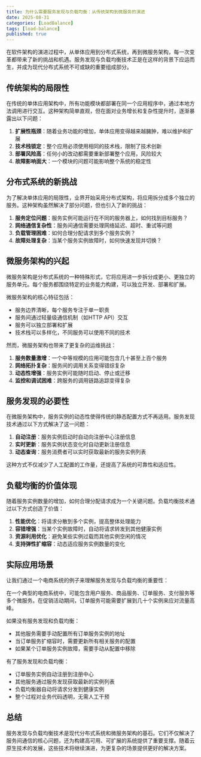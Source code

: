 ```yaml
---
title: 为什么需要服务发现与负载均衡：从传统架构到微服务的演进
date: 2025-08-31
categories: [LoadBalance]
tags: [load-balance]
published: true
---
```


在软件架构的演进过程中，从单体应用到分布式系统，再到微服务架构，每一次变革都带来了新的挑战和机遇。服务发现与负载均衡技术正是在这样的背景下应运而生，并成为现代分布式系统不可或缺的重要组成部分。

## 传统架构的局限性

在传统的单体应用架构中，所有功能模块都部署在同一个应用程序中，通过本地方法调用进行交互。这种架构简单直观，但在面对业务增长和复杂性提升时，逐渐暴露出以下问题：

1. **扩展性瓶颈**：随着业务功能的增加，单体应用变得越来越臃肿，难以维护和扩展
2. **技术栈锁定**：整个应用必须使用相同的技术栈，限制了技术创新
3. **部署风险高**：任何小的改动都需要重新部署整个应用，风险较大
4. **故障影响面大**：一个模块的问题可能影响整个系统的稳定性

## 分布式系统的新挑战

为了解决单体应用的局限性，业界开始采用分布式架构，将应用拆分成多个独立的服务。这种架构虽然解决了部分问题，但也引入了新的挑战：

1. **服务定位问题**：服务实例可能运行在不同的服务器上，如何找到目标服务？
2. **网络通信复杂性**：服务间通信需要处理网络延迟、超时、重试等问题
3. **负载管理困难**：如何合理分配请求到多个服务实例？
4. **故障处理复杂**：当某个服务实例故障时，如何快速发现并切换？

## 微服务架构的兴起

微服务架构是分布式系统的一种特殊形式，它将应用进一步拆分成更小、更独立的服务单元。每个服务都围绕特定的业务能力构建，可以独立开发、部署和扩展。

微服务架构的核心特征包括：
- 服务边界清晰，每个服务专注于单一职责
- 服务间通过轻量级通信机制（如HTTP API）交互
- 服务可以独立部署和扩展
- 技术栈可以多样化，不同服务可以使用不同的技术

然而，微服务架构也带来了更复杂的运维挑战：
1. **服务数量激增**：一个中等规模的应用可能包含几十甚至上百个服务
2. **网络拓扑复杂**：服务间的调用关系变得错综复杂
3. **动态性增强**：服务实例可能随时启动、停止或迁移
4. **监控和调试困难**：跨服务的调用链路追踪变得复杂

## 服务发现的必要性

在微服务架构中，服务实例的动态性使得传统的静态配置方式不再适用。服务发现技术通过以下方式解决了这一问题：

1. **自动注册**：服务实例启动时自动向注册中心注册信息
2. **实时更新**：服务实例状态变化时自动更新注册信息
3. **动态查询**：服务消费者可以实时获取最新的服务实例列表

这种方式不仅减少了人工配置的工作量，还提高了系统的可靠性和适应性。

## 负载均衡的价值体现

随着服务实例数量的增加，如何合理分配请求成为一个关键问题。负载均衡技术通过以下方式创造了价值：

1. **性能优化**：将请求分散到多个实例，提高整体处理能力
2. **容错增强**：当某个实例故障时，自动将请求转发到其他健康实例
3. **资源利用优化**：避免某些实例过载而其他实例空闲的情况
4. **支持弹性扩缩容**：动态适应服务实例数量的变化

## 实际应用场景

让我们通过一个电商系统的例子来理解服务发现与负载均衡的重要性：

在一个典型的电商系统中，可能包含用户服务、商品服务、订单服务、支付服务等多个微服务。在促销活动期间，订单服务可能需要扩展到几十个实例来应对流量高峰。

如果没有服务发现和负载均衡：
- 其他服务需要手动配置所有订单服务实例的地址
- 当订单服务扩缩容时，需要更新所有相关服务的配置
- 如果某个订单服务实例故障，需要手动从配置中移除

有了服务发现和负载均衡：
- 订单服务实例自动注册到注册中心
- 其他服务通过服务发现获取最新的实例列表
- 负载均衡器自动将请求分发到健康实例
- 整个过程对业务代码透明，无需人工干预

## 总结

服务发现与负载均衡技术是现代分布式系统和微服务架构的基石。它们不仅解决了服务间通信的核心问题，还为构建高可用、可扩展的系统提供了重要支撑。随着云原生技术的发展，这些技术将继续演进，为更复杂的场景提供更好的解决方案。